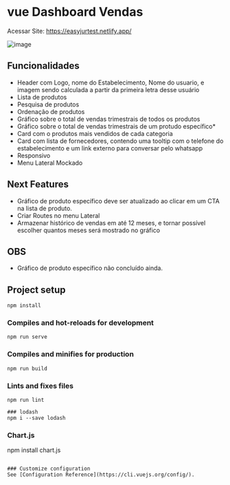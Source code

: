 # vue Dashboard Vendas

Acessar Site: https://easyjurtest.netlify.app/

![image](https://user-images.githubusercontent.com/46769610/168886804-ef941e49-bf51-498a-92e5-0995207d8d66.png)


## Funcionalidades
- Header com Logo, nome do Estabelecimento, Nome do usuario, e imagem sendo calculada a partir da primeira letra desse usuário
- Lista de produtos
- Pesquisa de produtos
- Ordenação de produtos
- Gráfico sobre o total de vendas trimestrais de todos os produtos
- Gráfico sobre o total de vendas trimestrais de um protudo específico*
- Card com o produtos mais vendidos de cada categoria
- Card com lista de fornecedores, contendo uma tooltip com o telefone do estabelecimento e um link externo para conversar pelo whatsapp
- Responsivo
- Menu Lateral Mockado

## Next Features
- Gráfico de produto específico deve ser atualizado ao clicar em um CTA na lista de produto. 
- Criar Routes no menu Lateral
- Armazenar histórico de vendas em até 12 meses, e tornar possível escolher quantos meses será mostrado no gráfico

## OBS
- Gráfico de produto específico não concluído ainda.


## Project setup
```
npm install
```

### Compiles and hot-reloads for development
```
npm run serve
```

### Compiles and minifies for production
```
npm run build
```

### Lints and fixes files
```
npm run lint

### lodash 
npm i --save lodash
```
### Chart.js
npm install chart.js
```

### Customize configuration
See [Configuration Reference](https://cli.vuejs.org/config/).
